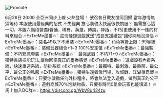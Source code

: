 ![Promote](https://github.com/kelvin3514/notice/assets/37209206/825a8f08-6763-4a33-bd8c-9f8d1ed18bcc)


6月29日 20:00 全亞洲同步上線 火熱登場！
號召昔日戰友憶同回歸 當年激情無須等待
本服使用最經典的招式 不失經典
擔心裝備太快而很快關服？
無需擔心這一切，本服六階段裝備(普通，稀有，英雄，傳說，神話，不朽)更使用不一樣的材料來組合
🔥ExTreMe墨番🔥：註冊登錄遊戲就送"成長支援禮包"讓你開局沒煩惱
🔥ExTreMe墨番🔥：惡名49以下不爆裝
🔥ExTreMe墨番🔥：角色等級上限：99等級
🔥ExTreMe墨番🔥：裝備武器組合+1~3 100%安定值
🔥ExTreMe墨番🔥：最強裝備：不朽邪魔套裝
🔥ExTreMe墨番🔥： 最強武器：不朽71+9
🔥ExTreMe墨番🔥：獨特書店技能玩法,讓你回憶真正的墨香感覺
🔥ExTreMe墨番🔥：遊戲設有內掛系統，快速重連系統，防掛系統
🔥ExTreMe墨番🔥：最獨特、最刺激、最熱鬧、最公平、最公正的私服
🔥ExTreMe墨番🔥：獨特生還者激鬥場、攻城戰、江湖爭霸戰
🔥ExTreMe墨番🔥：只要你啟動任何外掛程序，將會無法登入遊戲，做到真正的公平
🔥ExTreMe墨番🔥：遊戲商城70%泡點物品，只要有時間0氪金玩家也能填滿！
🔥馬上加入DC群🔥：https://discord.gg/WbV8u434zu
